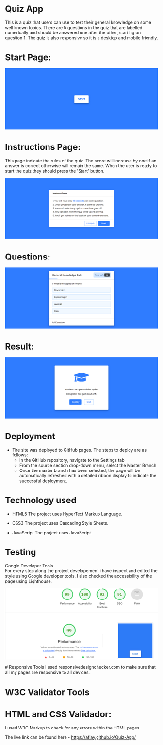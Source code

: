 # Quiz App
This is a quiz that users can use to test their general knowledge on some well known topics. There are 5 questions in the quiz that are labelled numerically and should be answered one after the other, starting on question 1. The quiz is also responsive so it is a desktop and mobile friendly.

# Start Page:
<p align="center"><img src="./readme_assets/Start.jpg"></p>

# Instructions Page:
This page indicate the rules of the quiz.
The score will increase by one if an answer is correct otherwise will remain the same. 
When the user is ready to start the quiz they should press the 'Start' button.

<p align="center"><img src="./readme_assets/instructions.jpg"></p>

# Questions:
<p align="center"><img src="./readme_assets/questions.jpg"></p>

# Result:
<p align="center"><img src="./readme_assets/result.jpg"></p>


# Deployment

- The site was deployed to GitHub pages. The steps to deploy are as follows: 
  - In the GitHub repository, navigate to the Settings tab 
  - From the source section drop-down menu, select the Master Branch
  - Once the master branch has been selected, the page will be automatically refreshed with a detailed ribbon display to indicate the successful deployment. 


# Technology used 

- HTML5
The project uses HyperText Markup Language.

- CSS3
The project uses Cascading Style Sheets.

- JavaScript
The project uses JavaScript.


# Testing
Google Developer Tools<br>
 For every step along the project developement i have inspect and edited the style using Google developer tools. I also checked the accessibility of the page using Lighthouse.
 <p align="center"><img src="./readme_assets/lighthouse.jpg"></p>
 # Responsive Tools
I used responsivedesignchecker.com to make sure that all my pages are responsive to all devices.


# W3C Validator Tools

# HTML and CSS Validador:
I used W3C Markup to check for any errors within the HTML pages.

 The live link can be found here - https://afiay.github.io/Quiz-App/
